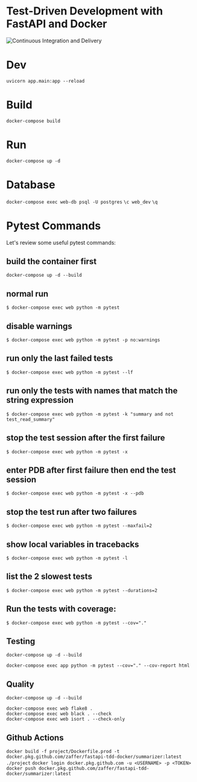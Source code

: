 # Test-Driven Development with FastAPI and Docker

![Continuous Integration and Delivery](https://github.com/Zaffer/fastapi-tdd-docker/workflows/Continuous%20Integration%20and%20Delivery/badge.svg?branch=master)


# Dev

`uvicorn app.main:app --reload`


# Build
`docker-compose build`


# Run
`docker-compose up -d`


# Database
`docker-compose exec web-db psql -U postgres`
`\c web_dev`
`\q`


# Pytest Commands
Let's review some useful pytest commands:

## build the container first
`docker-compose up -d --build`


## normal run
`$ docker-compose exec web python -m pytest`

## disable warnings
`$ docker-compose exec web python -m pytest -p no:warnings`

## run only the last failed tests
`$ docker-compose exec web python -m pytest --lf`

## run only the tests with names that match the string expression
`$ docker-compose exec web python -m pytest -k "summary and not test_read_summary"`

## stop the test session after the first failure
```$ docker-compose exec web python -m pytest -x```

## enter PDB after first failure then end the test session
`$ docker-compose exec web python -m pytest -x --pdb`

## stop the test run after two failures
`$ docker-compose exec web python -m pytest --maxfail=2`

## show local variables in tracebacks
`$ docker-compose exec web python -m pytest -l`

## list the 2 slowest tests
`$ docker-compose exec web python -m pytest --durations=2`


## Run the tests with coverage:
`$ docker-compose exec web python -m pytest --cov="."`


## Testing
```
docker-compose up -d --build
```
```
docker-compose exec app python -m pytest --cov="." --cov-report html
```

## Quality
```
docker-compose up -d --build
```
```
docker-compose exec web flake8 .
docker-compose exec web black . --check
docker-compose exec web isort . --check-only
```

## Github Actions

`
docker build -f project/Dockerfile.prod -t docker.pkg.github.com/zaffer/fastapi-tdd-docker/summarizer:latest ./project
`
`
docker login docker.pkg.github.com -u <USERNAME> -p <TOKEN>
`
`
docker push docker.pkg.github.com/zaffer/fastapi-tdd-docker/summarizer:latest
`
